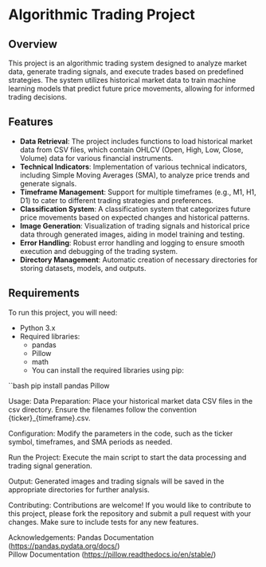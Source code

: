 # Algorithmic Trading Project

## Overview

This project is an algorithmic trading system designed to analyze market data, generate trading signals, and execute trades based on predefined strategies.
The system utilizes historical market data to train machine learning models that predict future price movements, allowing for informed trading decisions.

## Features

- **Data Retrieval**: The project includes functions to load historical market data from CSV files, which contain OHLCV (Open, High, Low, Close, Volume) data for various financial instruments.
- **Technical Indicators**: Implementation of various technical indicators, including Simple Moving Averages (SMA), to analyze price trends and generate signals.
- **Timeframe Management**: Support for multiple timeframes (e.g., M1, H1, D1) to cater to different trading strategies and preferences.
- **Classification System**: A classification system that categorizes future price movements based on expected changes and historical patterns.
- **Image Generation**: Visualization of trading signals and historical price data through generated images, aiding in model training and testing.
- **Error Handling**: Robust error handling and logging to ensure smooth execution and debugging of the trading system.
- **Directory Management**: Automatic creation of necessary directories for storing datasets, models, and outputs.

## Requirements

To run this project, you will need:

- Python 3.x
- Required libraries:
  - pandas
  - Pillow
  - math
  - You can install the required libraries using pip:

``bash 
  pip install pandas Pillow


Usage:
Data Preparation: Place your historical market data CSV files in the csv directory. Ensure the filenames follow the convention {ticker}_{timeframe}.csv.

Configuration: Modify the parameters in the code, such as the ticker symbol, timeframes, and SMA periods as needed.

Run the Project: Execute the main script to start the data processing and trading signal generation.

Output: Generated images and trading signals will be saved in the appropriate directories for further analysis.


Contributing:
Contributions are welcome! If you would like to contribute to this project, please fork the repository and submit a pull request with your changes. 
Make sure to include tests for any new features.


Acknowledgements:
Pandas Documentation (https://pandas.pydata.org/docs/)
<br>
Pillow Documentation (https://pillow.readthedocs.io/en/stable/)
